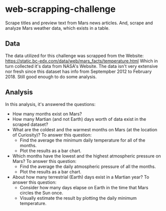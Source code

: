 # web-scrapping-challenge
Scrape titles and preview text from Mars news articles. And, scrape and analyze Mars weather data, which exists in a table.

## Data
The data utilized for this challenge was scrapped from the Website: https://static.bc-edx.com/data/web/mars_facts/temperature.html
Which in turn collected it's data from NASA's Website.
The data isn't very extensive nor fresh since this dataset has info from Septempber 2012 to February 2018. Still good enough to do some analysis.

## Analysis
In this analysis, it's answered the questions:
  * How many months exist on Mars?
  * How many Martian (and not Earth) days worth of data exist in the scraped dataset?
  * What are the coldest and the warmest months on Mars (at the location of Curiosity)? To answer this question:
    * Find the average the minimum daily temperature for all of the months.
    * Plot the results as a bar chart.
  * Which months have the lowest and the highest atmospheric pressure on Mars? To answer this question:
    * Find the average the daily atmospheric pressure of all the months.
    * Plot the results as a bar chart.
  * About how many terrestrial (Earth) days exist in a Martian year? To answer this question:
    * Consider how many days elapse on Earth in the time that Mars circles the Sun once.
    * Visually estimate the result by plotting the daily minimum temperature.
